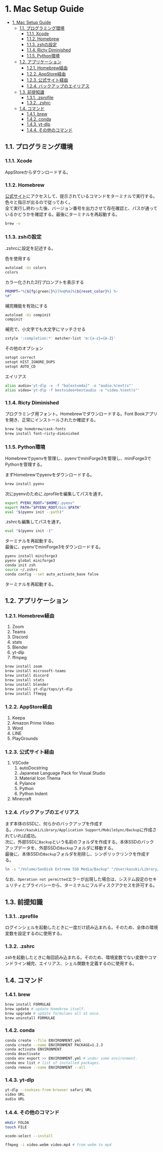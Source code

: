 # 1. Mac Setup Guide

- [1. Mac Setup Guide](#1-mac-setup-guide)
  - [1.1. プログラミング環境](#11-プログラミング環境)
    - [1.1.1. Xcode](#111-xcode)
    - [1.1.2. Homebrew](#112-homebrew)
    - [1.1.3. zshの設定](#113-zshの設定)
    - [1.1.4. Ricty Diminished](#114-ricty-diminished)
    - [1.1.5. Python環境](#115-python環境)
  - [1.2. アプリケーション](#12-アプリケーション)
    - [1.2.1. Homebrew経由](#121-homebrew経由)
    - [1.2.2. AppStore経由](#122-appstore経由)
    - [1.2.3. 公式サイト経由](#123-公式サイト経由)
    - [1.2.4. バックアップのエイリアス](#124-バックアップのエイリアス)
  - [1.3. 前提知識](#13-前提知識)
    - [1.3.1. .zprofile](#131-zprofile)
    - [1.3.2. .zshrc](#132-zshrc)
  - [1.4. コマンド](#14-コマンド)
    - [1.4.1. brew](#141-brew)
    - [1.4.2. conda](#142-conda)
    - [1.4.3. yt-dlp](#143-yt-dlp)
    - [1.4.4. その他のコマンド](#144-その他のコマンド)

## 1.1. プログラミング環境

### 1.1.1. Xcode

AppStoreからダウンロードする。

### 1.1.2. Homebrew

[公式サイト](https://brew.sh/index_ja)にアクセスして、提示されているコマンドをターミナルで実行する。色々と指示が出るので従っておく。  
全て実行し終わった後、バージョン番号を出力させて存在確認と、パスが通っているかどうかを確認する。最後にターミナルを再起動する。

```bash
brew -v
```

### 1.1.3. zshの設定

.zshrcに設定を記述する。

色を使用する

```bash
autoload -Uz colors
colors
```

カラー化された2行プロンプトを表示する

```bash
PROMPT="%{${fg[green]}%}[%n@%m]%{${reset_color}%} %~
%#"
```

補完機能を有効にする

```bash
autoload -Uz compinit
compinit
```

補完で、小文字でも大文字にマッチさせる

```bash
zstyle ':completion:*' matcher-list 'm:{a-z}={A-Z}'
```

その他のオプション

```bash
setopt correct
setopt HIST_IGNORE_DUPS
setopt AUTO_CD
```

エイリアス

```bash
alias audio='yt-dlp -x -f "ba[ext=m4a]" -o "audio.%(ext)s"'
alias video='yt-dlp -f bestvideo+bestaudio -o "video.%(ext)s"'
```

### 1.1.4. Ricty Diminished

プログラミング用フォント。Homebrewでダウンロードする。Font Bookアプリを開き、正常にインストールされたか確認する。

```bash
brew tap homebrew/cask-fonts
brew install font-ricty-diminished
```

### 1.1.5. Python環境

Homebrewでpyenvを管理し、pyenvでminiForge3を管理し、miniForge3でPythonを管理する。

まずHomebrewでpyenvをダウンロードする。

```bash
brew install pyenv
```

次にpyenvのために.zprofileを編集してパスを通す。

```bash
export PYENV_ROOT="$HOME/.pyenv"
export PATH="$PYENV_ROOT/bin:$PATH"
eval "$(pyenv init --path)"
```

.zshrcも編集してパスを通す。

```bash
eval "$(pyenv init -)"
```

ターミナルを再起動する。  
最後に、pyenvでminiForge3をダウンロードする。

```bash
pyenv install miniforge3
pyenv global miniforge3
conda init zsh
source ~/.zshrc
conda config --set auto_activate_base false
```

ターミナルを再起動する。

## 1.2. アプリケーション

### 1.2.1. Homebrew経由

1. Zoom
2. Teams
3. Discord
4. stats
5. Blender
6. yt-dlp
7. ffmpeg

```bash
brew install zoom
brew install microsoft-teams
brew install discord
brew install stats
brew install blender
brew install yt-dlp/taps/yt-dlp
brew install ffmepg
```

### 1.2.2. AppStore経由

1. Keepa
2. Amazon Prime Video
3. Word
4. LINE
5. PlayGrounds

### 1.2.3. 公式サイト経由

1. VSCode
   1. autoDocstring
   2. Japanese Language Pack for Visual Studio
   3. Material Icon Thema
   4. Pylance
   5. Python
   6. Python Indent
2. Minecraft

### 1.2.4. バックアップのエイリアス

まず本体のSSDに、何らかのバックアップを作成する。`/User/kazuki/Library/Application Support/MobileSync/Backup`に作成されていれば成功。  
次に、外部SSDに`Backup`という名前のフォルダを作成する。本体SSDのバックアップデータを、外部SSDの`Backup`フォルダに移動する。  
最後に、本体SSDの`Backup`フォルダを削除し、シンボリックリンクを作成する。

```bash
ln -s "/Volume/SanDisk Extreme SSD Media/Backup" "/User/kazuki/Library/Application Support/MobileSync/Backup/"
```

なお、`Operation not permitted`エラーが出現した場合は、システム設定のセキュリティとプライバシーから、ターミナルにフルディスクアクセスを許可する。

## 1.3. 前提知識

### 1.3.1. .zprofile

ログインシェルを起動したときに一度だけ読み込まれる。そのため、全体の環境変数を設定するのに使用する。

### 1.3.2. .zshrc

zshを起動したときに毎回読み込まれる。そのため、環境変数でない変数やコマンドライン補完、エイリアス、シェル関数を定義するのに使用する。

## 1.4. コマンド

### 1.4.1. brew

```bash
brew install FORMULAE
brew update # update Homebrew itself.
brew upgrade # update formulaes all at once.
brew uninstall FORMULAE
```

### 1.4.2. conda

```bash
conda create --file ENVIRONMENT.yml
conda create --name ENVIRONMENT PACKAGE=1.2.3
conda activate ENVIRONMENT
conda deactivate
conda env export >> ENVIRONMENT.yml # under some environment.
conda env list # list of installed packages.
conda remove --name ENVIRONMENT --all
```

### 1.4.3. yt-dlp

```bash
yt-dlp --cookies-from-browser safari URL
video URL
audio URL
```

### 1.4.4. その他のコマンド

```bash
mkdir FOLDA
touch FILE

xcode-select --install

ffmpeg -i video.webm video.mp4 # from webm to mp4
```